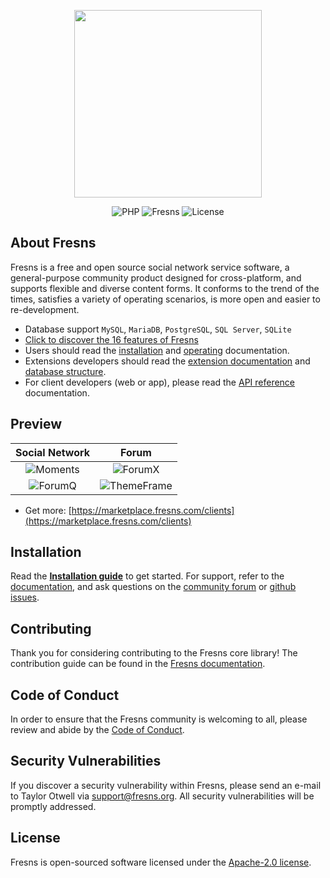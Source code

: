 <p align="center"><a href="https://fresns.org" target="_blank"><img src="https://assets.fresns.com/images/logos/fresns.png" width="300"></a></p>

<p align="center">
<img src="https://img.shields.io/packagist/dependency-v/fresns/fresns/php" alt="PHP">
<img src="https://img.shields.io/github/v/release/fresns/fresns?color=orange" alt="Fresns">
<img src="https://img.shields.io/github/license/fresns/fresns" alt="License">
</p>

## About Fresns

Fresns is a free and open source social network service software, a general-purpose community product designed for cross-platform, and supports flexible and diverse content forms. It conforms to the trend of the times, satisfies a variety of operating scenarios, is more open and easier to re-development.

- Database support `MySQL`, `MariaDB`, `PostgreSQL`, `SQL Server`, `SQLite`
- [Click to discover the 16 features of Fresns](https://fresns.org/intro/features.html)
- Users should read the [installation](https://fresns.org/guide/install.html) and [operating](https://fresns.org/intro/operating.html) documentation.
- Extensions developers should read the [extension documentation](https://docs.fresns.com/open-source/) and [database structure](https://docs.fresns.com/open-source/database/).
- For client developers (web or app), please read the [API reference](https://docs.fresns.com/clients/api/) documentation.

## Preview

| Social Network | Forum |
| :---: | :---: |
| ![Moments](https://assets.fresns.com/images/wikis/previews/Moments.png) | ![ForumX](https://assets.fresns.com/images/wikis/previews/ForumX.png) |
| ![ForumQ](https://assets.fresns.com/images/wikis/previews/ForumQ.png) | ![ThemeFrame](https://assets.fresns.com/images/wikis/previews/ThemeFrame.png) |

- Get more: [https://marketplace.fresns.com/clients](https://marketplace.fresns.com/clients)

## Installation

Read the [**Installation guide**](https://fresns.org/guide/install.html) to get started. For support, refer to the [documentation](https://fresns.org/guide/), and ask questions on the [community forum](https://discuss.fresns.org/) or [github issues](https://github.com/fresns/fresns/issues).

## Contributing

Thank you for considering contributing to the Fresns core library! The contribution guide can be found in the [Fresns documentation](https://fresns.org/community/join.html).

## Code of Conduct

In order to ensure that the Fresns community is welcoming to all, please review and abide by the [Code of Conduct](https://fresns.org/community/join.html#code-of-conduct).

## Security Vulnerabilities

If you discover a security vulnerability within Fresns, please send an e-mail to Taylor Otwell via [support@fresns.org](mailto:support@fresns.org). All security vulnerabilities will be promptly addressed.

## License

Fresns is open-sourced software licensed under the [Apache-2.0 license](https://github.com/fresns/fresns/blob/main/LICENSE).
